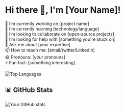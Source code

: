 # Hi there 👋, I'm [Your Name]!

🔭 I’m currently working on [project name]  
🌱 I’m currently learning [technology/language]  
👯 I’m looking to collaborate on [open-source projects]  
🤔 I’m looking for help with [something you're stuck on]  
💬 Ask me about [your expertise]  
📫 How to reach me: [email/twitter/LinkedIn]  
😄 Pronouns: [your pronouns]  
⚡ Fun fact: [something interesting]  

![Top Languages](https://github-readme-stats.vercel.app/api/top-langs/?username=YOUR_USERNAME&layout=compact&theme=radical)

## 📊 GitHub Stats
![Your GitHub stats](https://github-readme-stats.vercel.app/api?username=Phantasiae-git&show_icons=true&include_all_commits=true&theme=radical&bg_color=0D1117&custom_title=Phanta's%20stats%20😼:&hide_border=true)
